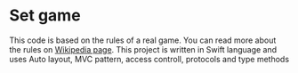 # Set game

This code is based on the rules of a real game. You can read more about the rules on [Wikipedia page](https://en.wikipedia.org/wiki/Set_(card_game)).
This project is written in Swift language and uses Auto layout, MVC pattern, access controll, protocols and type methods

